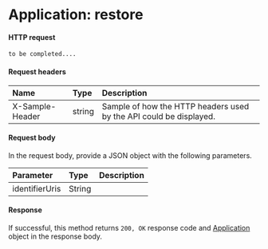 # Application: restore


#### HTTP request
```http
to be completed....
```
#### Request headers
| Name       | Type | Description|
|:---------------|:--------|:----------|
| X-Sample-Header  | string  | Sample of how the HTTP headers used by the API could be displayed.|

#### Request body
In the request body, provide a JSON object with the following parameters.

| Parameter	   | Type	|Description|
|:---------------|:--------|:----------|
|identifierUris|String||

#### Response
If successful, this method returns `200, OK` response code and [Application](../resources/application.md) object in the response body.

